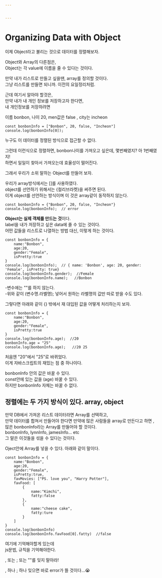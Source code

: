 ```yaml
---


---
```


<h1 id="organizing-data-with-object">Organizing Data with Object</h1>
<p>이제 Object라고 불리는 것으로 데이터를 정렬해보자.</p>
<p>Object와 Array의 다른점은,<br>
Object는 각 value에 이름을 줄 수 있다는 것이다.</p>
<p>만약 내가 리스트로 만들고 싶을땐, array를 정의할 것이다.<br>
그냥 리스트를 만들면 되니까. 이전의 요일정리처럼.</p>
<p>근데 여기서 알아야 할것은,<br>
만약 내가 내 개인 정보를 저장하고자 한다면,<br>
내 개인정보를 저장하려면</p>
<p>이름 bonbon, 나이 20, men값은 false , city는 incheon</p>
<pre><code>const bonbonInfo = ["Bonbon", 20, false, "Incheon"]
console.log(bonbonInfo[0]);
</code></pre>
<p>누구도 이 데이터를 정렬된 방식으로 접근할 수 없다.</p>
<p>그런데 이런식으로 정렬하면, bonbon나이를 가져오고 싶은데, 몇번째였지? 아 1번째였지!<br>
하면서 일일이 찾아서 가져오는데 효율성이 떨어진다.</p>
<p>그래서 우리가 소위 말하는 Object를 만들어 보자.</p>
<p>우리가 array방식에서는 []를 사용하였다.<br>
object를 선언하기 위해서는 {컬리브라켓}을 써주면 된다.<br>
이게 object를 선언하는 방식이며 이 것은 array같이 동작하지 않는다.</p>
<pre><code>const bonbonInfo = {"Bonbon", 20, false, "Incheon"}
console.log(bonbonInfo);  // error
</code></pre>
<p><strong>Object는 실제 객체를 만드는 것</strong>이다.<br>
label을 내가 저장하고 싶은 data에 줄 수 있는 것이다.<br>
어떤 값들을 리스트로 나열하는 방법 대신,  이렇게 하는 것이다.</p>
<pre><code>const bonbonInfo = {
    name:"Bonbon", 
    age:20, 
    gender:"Female",
    isPretty:true
}
console.log(bonbonInfo);  // { name: 'Bonbon', age: 20, gender: 'Female', isPretty: true}
console.log(bonbonInfo.gender);  //Female
console.log(bonbonInfo.name);   //Bonbon
</code></pre>
<p>-변수에는 ""를 하지 않는다.<br>
-위와 같이 (변수명.라벨명); 넣어서 원하는 라벨명의 값만 따로 받을 수도 있다.</p>
<p>그렇다면 아래와 같이 {} 밖에서 재 대입된 값을 어떻게 처리하는지 보자.</p>
<pre><code>const bonbonInfo = {
    name:"Bonbon", 
    age:20, 
    gender:"Female",
    isPretty:true
}
console.log(bonbonInfo.age);  //20
bonbonInfo.age = "25"
console.log(bonbonInfo.age);   //20 25
</code></pre>
<p>처음엔 "20"에서 "25"로 바뀌었다.<br>
이게 자바스크립트의 재밌는 점 중 하나이다.</p>
<p>bonbonInfo 안의 값은 바꿀 수 있다.<br>
const안에 있는 값을 (age) 바꿀 수 있다.<br>
하지만 bonbonInfo 자체는 바꿀 수 없다.</p>
<h2 id="정렬에는-두-가지-방식이-있다.-array-object">정렬에는 두 가지 방식이 있다. array, object</h2>
<p>만약 DB에서 가져온 리스트 데이터라면 Array를 선택하고,<br>
만약 데이터를 합쳐서 만들어야 한다면 만약에 많은 사람들을 array로 만든다고 하면 ,<br>
많은 bonbonInfo라는 Array를 만들어야 할 것이다.<br>
bonbonInfo, lynnInfo, jamesInfo… etc<br>
그 말은 이것들을 섞을 수 있다는 것이다.</p>
<p>Oject안에  Array를 넣을 수 있다. 아래와 같이 말이다.</p>
<pre><code>const bonbonInfo = {
    name:"Bonbon", 
    age:20, 
    gender:"Female",
    isPretty:true,
    favMovies: ["PS. love you", "Harry Potter"],
    favFood: [
	    {
		    name:"Kimchi", 
		    fatty:false
		}, 
		{
			name:"cheese cake",
			fatty:ture
		}
	]
}
console.log(bonbonInfo)
console.log(bonbonInfo.favFood[0].fatty)  //false
</code></pre>
<p>여기에 기억해야할게 있는데<br>
js문법, 규칙을 기억해야한다.</p>
<p>, 또는 ; 또는 ""를 잊지 말아라!</p>
<p>, 하나 ; 하나 잊으면 바로 error가 뜰 것이다…😭</p>

